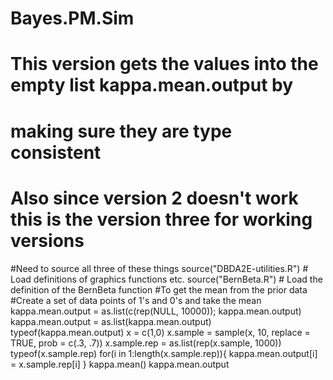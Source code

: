 # Bayes.PM.Sim
# This version gets the values into the empty list kappa.mean.output by
# making sure they are type consistent 
# Also since version 2 doesn't work this is the version three for working versions
#Need to source all three of these things
source("DBDA2E-utilities.R") # Load definitions of graphics functions etc.
source("BernBeta.R") # Load the definition of the BernBeta function
#To get the mean from the prior data
#Create a set of data points of 1's and 0's and take the mean
kappa.mean.output = as.list(c(rep(NULL, 10000)); kappa.mean.output)
kappa.mean.output = as.list(kappa.mean.output)
typeof(kappa.mean.output)
  x = c(1,0)
  x.sample = sample(x, 10, replace = TRUE, prob = c(.3, .7))
  x.sample.rep = as.list(rep(x.sample, 1000))
  typeof(x.sample.rep)
  for(i in 1:length(x.sample.rep)){
    kappa.mean.output[i] = x.sample.rep[i]
    }
kappa.mean()
kappa.mean.output
